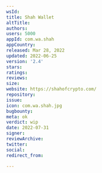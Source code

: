 ```yaml
---
wsId: 
title: Shah Wallet
altTitle: 
authors: 
users: 5000
appId: com.wa.shah
appCountry: 
released: Mar 28, 2022
updated: 2022-06-25
version: '2.4'
stars: 
ratings: 
reviews: 
size: 
website: https://shahofcrypto.com/
repository: 
issue: 
icon: com.wa.shah.jpg
bugbounty: 
meta: ok
verdict: wip
date: 2022-07-31
signer: 
reviewArchive: 
twitter: 
social: 
redirect_from: 

---
```



